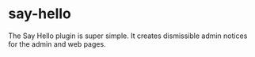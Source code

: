 # say-hello

The Say Hello plugin is super simple. It creates dismissible admin notices for the admin and web pages.
